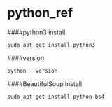 # python_ref


####python3 install

    sudo apt-get install python3

####version

    python --version

####BeautifulSoup install

    sudo apt-get install python-bs4